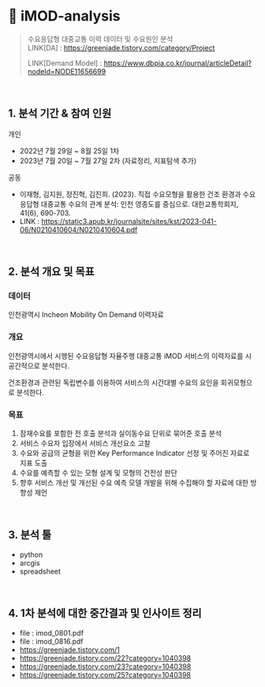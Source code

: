 # :bus: iMOD-analysis
>수요응답형 대중교통 이력 데이터 및 수요원인 분석  </br>
>LINK[DA] : https://greenjade.tistory.com/category/Project
>
>LINK[Demand Model] : https://www.dbpia.co.kr/journal/articleDetail?nodeId=NODE11656699


</br>

## 1. 분석 기간 & 참여 인원
개인
- 2022년 7월 29일 ~ 8월 25일 1차
- 2023년 7월 20일 ~ 7월 27일 2차 (자료정리, 지표탐색 추가)
  
공동
- 이재형, 김지원, 정진혁, 김진희. (2023). 직접 수요모형을 활용한 건조 환경과 수요응답형 대중교통 수요의 관계 분석: 인천 영종도를 중심으로. 대한교통학회지, 41(6), 690-703. 
- LINK : https://static3.apub.kr/journalsite/sites/kst/2023-041-06/N0210410604/N0210410604.pdf

</br>

## 2. 분석 개요 및 목표
### 데이터
인천광역시 Incheon Mobility On Demand 이력자료

### 개요
인천광역시에서 시행된 수요응답형 자율주행 대중교통 iMOD 서비스의 이력자료를 시공간적으로 분석한다. 

건조환경과 관련된 독립변수를 이용하여 서비스의 시간대별 수요의 요인을 회귀모형으로 분석한다.

### 목표

1. 잠재수요를 포함한 전 호출 분석과 실이동수요 단위로 묶어준 호출 분석
2. 서비스 수요자 입장에서 서비스 개선요소 고찰
3. 수요와 공급의 균형을 위한 Key Performance Indicator 선정 및 주어진 자료로 지표 도출
4. 수요를 예측할 수 있는 모형 설계 및 모형의 건전성 판단
5. 향후 서비스 개선 및 개선된 수요 예측 모델 개발을 위해 수집해야 할 자료에 대한 방향성 제언

</br>

## 3. 분석 툴
- python
- arcgis
- spreadsheet

</br>

## 4. 1차 분석에 대한 중간결과 및 인사이트 정리
- file : imod_0801.pdf
- file : imod_0816.pdf
- https://greenjade.tistory.com/1
- https://greenjade.tistory.com/22?category=1040398
- https://greenjade.tistory.com/23?category=1040398
- https://greenjade.tistory.com/25?category=1040398
